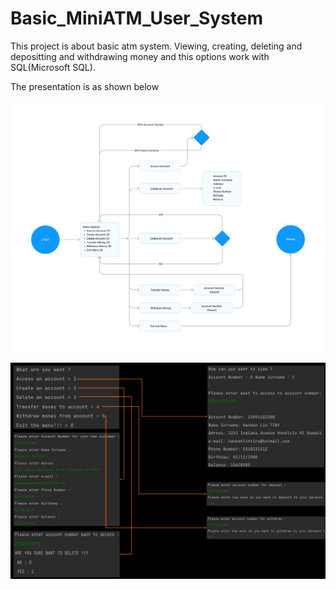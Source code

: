 # Basic_MiniATM_User_System

This project is about basic atm system.
Viewing, creating, deleting and depositting and withdrawing money and this options work with SQL(Microsoft SQL).

The presentation is as shown below

![ Alt text](flowchart.jpg)  [](flowchart.jpg)


![ Alt text](presentation.jpg)  [](presentation.jpg)


